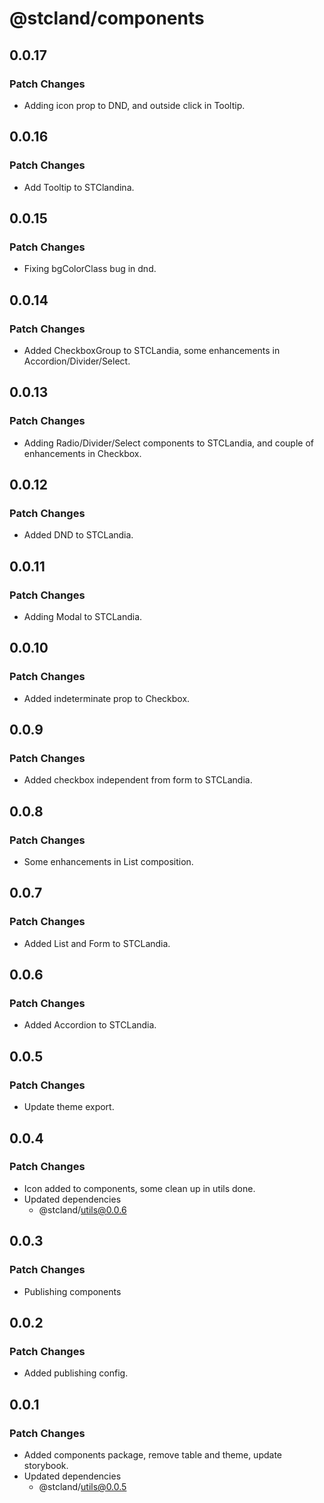 # @stcland/components

## 0.0.17

### Patch Changes

- Adding icon prop to DND, and outside click in Tooltip.

## 0.0.16

### Patch Changes

- Add Tooltip to STClandina.

## 0.0.15

### Patch Changes

- Fixing bgColorClass bug in dnd.

## 0.0.14

### Patch Changes

- Added CheckboxGroup to STCLandia, some enhancements in Accordion/Divider/Select.

## 0.0.13

### Patch Changes

- Adding Radio/Divider/Select components to STCLandia, and couple of enhancements in Checkbox.

## 0.0.12

### Patch Changes

- Added DND to STCLandia.

## 0.0.11

### Patch Changes

- Adding Modal to STCLandia.

## 0.0.10

### Patch Changes

- Added indeterminate prop to Checkbox.

## 0.0.9

### Patch Changes

- Added checkbox independent from form to STCLandia.

## 0.0.8

### Patch Changes

- Some enhancements in List composition.

## 0.0.7

### Patch Changes

- Added List and Form to STCLandia.

## 0.0.6

### Patch Changes

- Added Accordion to STCLandia.

## 0.0.5

### Patch Changes

- Update theme export.

## 0.0.4

### Patch Changes

- Icon added to components, some clean up in utils done.
- Updated dependencies
  - @stcland/utils@0.0.6

## 0.0.3

### Patch Changes

- Publishing components

## 0.0.2

### Patch Changes

- Added publishing config.

## 0.0.1

### Patch Changes

- Added components package, remove table and theme, update storybook.
- Updated dependencies
  - @stcland/utils@0.0.5
